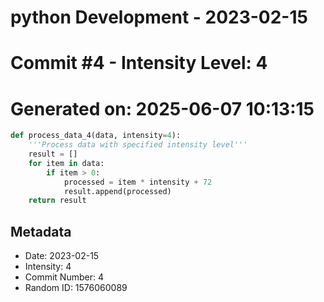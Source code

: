 ﻿# python Development - 2023-02-15
# Commit #4 - Intensity Level: 4
# Generated on: 2025-06-07 10:13:15
```python
def process_data_4(data, intensity=4):
    '''Process data with specified intensity level'''
    result = []
    for item in data:
        if item > 0:
            processed = item * intensity + 72
            result.append(processed)
    return result
```
## Metadata
- Date: 2023-02-15
- Intensity: 4
- Commit Number: 4
- Random ID: 1576060089
